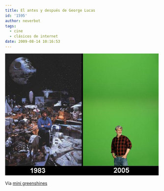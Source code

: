 ```yaml
---
title: El antes y después de George Lucas
id: '1595'
author: neverbot
tags:
  - cine
  - clásicos de internet
date: 2009-08-14 10:16:53
---
```


![](./el-antes-y-despues-de-george-lucas/Anpw7nq4god6w07ixmCXIewRo1_500.jpg)

Vía [mini greenshines](http://mini.greenshines.com/post/118729933)